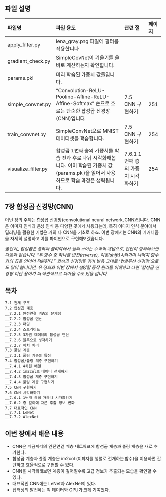 ## 파일 설명
| 파일명 | 파일 용도 | 관련 절 | 페이지 |
|:--   |:--      |:--    |:--      |
| apply_filter.py | lena_gray.png 파일에 필터를 적용합니다. |  |  |
| gradient_check.py | SimpleCovNet이 기울기를 올바로 계산하는지 확인합니다. |  |  |
| params.pkl | 미리 학습된 가중치 값들입니다. |  |  |
| simple_convnet.py | “Convolution-ReLU-Pooling-Affine-ReLU-Affine-Softmax” 순으로 흐르는 단순한 합성곱 신경망(CNN)입니다. | 7.5 CNN 구현하기 | 251 |
| train_convnet.py | SimpleConvNet으로 MNIST 데이터셋을 학습합니다. | 7.5 CNN 구현하기 | 254 |
| visualize_filter.py | 합성곱 1번째 층의 가중치를 학습 전과 후로 나눠 시각화해봅니다. 이미 학습된 가중치 값(params.pkl)을 읽어서 사용하므로 학습 과정은 생략됩니다. | 7.6.1 1번째 층의 가중치 시각화하기 | 254 |

## 7장 합성곱 신경망(CNN)
이번 장의 주제는 합성곱 신경망(convolutional neural network, CNN)입니다. CNN은 이미지 인식과 음성 인식 등 다양한 곳에서 사용되는데, 특히 이미지 인식 분야에서 딥러닝을 활용한 기법은 거의 다 CNN을 기초로 하죠. 이번 장에서는 CNN의 메커니즘을 자세히 설명하고 이를 파이썬으로 구현해보겠습니다.

*옮긴이_ 합성곱은 공학과 물리학에서 널리 쓰이는 수학적 개념으로, 간단히 정의해보면 다음과 같습니다.
“두 함수 중 하나를 반전(reverse), 이동(shift)시켜가며 나머지 함수와의 곱을 연이어 적분한다.”
합성곱 신경망을 영어 발음 그대로 ‘컨벌루션 신경망’으로도 많이 씁니다만, 위 정의와 이번 장에서 설명할 동작 원리를 이해하고 나면 ‘합성곱 신경망’이란 용어가 더 직관적으로 다가올 수도 있을 겁니다.*

## 목차
```
7.1 전체 구조 
7.2 합성곱 계층 
__7.2.1 완전연결 계층의 문제점 
__7.2.2 합성곱 연산 
__7.2.3 패딩 
__7.2.4 스트라이드 
__7.2.5 3차원 데이터의 합성곱 연산 
__7.2.6 블록으로 생각하기 
__7.2.7 배치 처리 
7.3 풀링 계층 
__7.3.1 풀링 계층의 특징 
7.4 합성곱/풀링 계층 구현하기 
__7.4.1 4차원 배열 
__7.4.2 im2col로 데이터 전개하기 
__7.4.3 합성곱 계층 구현하기 
__7.4.4 풀링 계층 구현하기 
7.5 CNN 구현하기 
7.6 CNN 시각화하기 
__7.6.1 1번째 층의 가중치 시각화하기 
__7.6.2 층 깊이에 따른 추출 정보 변화 
7.7 대표적인 CNN 
__7.7.1 LeNet 
__7.7.2 AlexNet 
```

## 이번 장에서 배운 내용
* CNN은 지금까지의 완전연결 계층 네트워크에 합성곱 계층과 풀링 계층을 새로 추가한다.
* 합성곱 계층과 풀링 계층은 im2col (이미지를 행렬로 전개하는 함수)을 이용하면 간단하고 효율적으로 구현할 수 있다.
* CNN을 시각화해보면 계층이 깊어질수록 고급 정보가 추출되는 모습을 확인할 수 있다.
* 대표적인 CNN에는 LeNet과 AlexNet이 있다.
* 딥러닝의 발전에는 빅 데이터와 GPU가 크게 기여했다.
